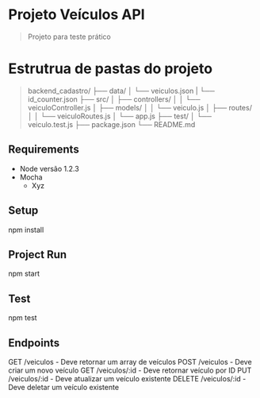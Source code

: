 # Projeto Veículos API
>  Projeto para teste prático

# Estrutrua de pastas do projeto
>  backend_cadastro/
├── data/
│   └── veiculos.json
|   └── id_counter.json
├── src/
│   ├── controllers/
│   │   └── veiculoController.js
│   ├── models/
│   │   └── veiculo.js
│   ├── routes/
│   │   └── veiculoRoutes.js
│   └── app.js
├── test/
│   └── veiculo.test.js
├── package.json
└── README.md

## Requirements
- Node versão 1.2.3
- Mocha
  - Xyz
     
## Setup

npm install

## Project Run

npm start


## Test


npm test


## Endpoints

GET /veiculos - Deve retornar um array de veículos
POST /veiculos - Deve criar um novo veículo
GET /veiculos/:id - Deve retornar veículo por ID
PUT /veiculos/:id - Deve atualizar um veículo existente
DELETE /veiculos/:id - Deve deletar um veículo existente